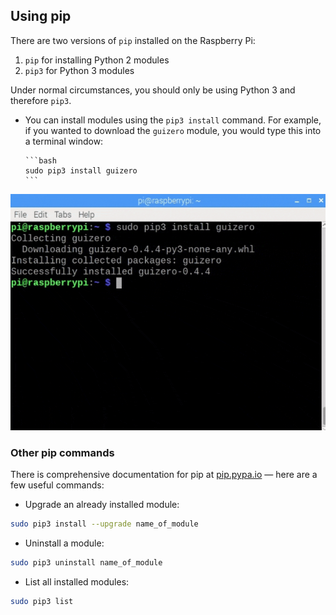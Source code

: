 ## Using pip

There are two versions of `pip` installed on the Raspberry Pi:

1. `pip` for installing Python 2 modules
2. `pip3` for Python 3 modules

Under normal circumstances, you should only be using Python 3 and therefore `pip3`.

- You can install modules using the `pip3 install` command. For example, if you wanted to download the `guizero` module, you would type this into a terminal window:

      ```bash
      sudo pip3 install guizero
      ```

![pi pip install](images/pi_pip_install.gif)

### Other pip commands

There is comprehensive documentation for pip at [pip.pypa.io](https://pip.pypa.io) — here are a few useful commands:

- Upgrade an already installed module:

```bash
sudo pip3 install --upgrade name_of_module 
```

- Uninstall a module:

```bash
sudo pip3 uninstall name_of_module
```

- List all installed modules:

```bash
sudo pip3 list
```

